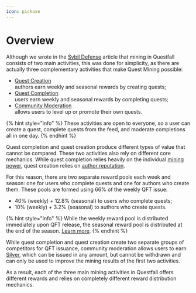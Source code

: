 ```yaml
---
icon: pickaxe
---
```


# Overview

Although we wrote in the [Sybil Defense](../overview/sybil-defence.md) article that mining in Questfall consists of two main activities, this was done for simplicity, as there are actually three complementary activities that make Quest Mining possible:

* [Quest Creation](quest-creation-10/)\
  authors earn weekly and seasonal rewards by creating quests;
* [Quest Completion](quest-completion-40/)\
  users earn weekly and seasonal rewards by completing quests;
* [Community Moderation](community-moderation/)\
  allows users to level up or promote their own quests.

{% hint style="info" %}
These activities are open to everyone, so a user can create a quest, complete quests from the feed, and moderate completions all in one day.
{% endhint %}

Quest completion and quest creation produce different types of value that cannot be compared. These two activities also rely on different core mechanics. While quest completion relies heavily on the individual [mining power](quest-completion-40/mining-power.md), quest creation relies on [author reputation](quest-creation-10/author-reputation.md).

For this reason, there are two separate reward pools each week and season: one for users who complete quests and one for authors who create them. These pools are formed using 66% of the weekly QFT issue:

* 40% (weekly) + 12.8% (seasonal) to users who complete quests;
* 10% (weekly) + 3.2% (seasonal) to authors who create quests.

{% hint style="info" %}
While the weekly reward pool is distributed immediately upon QFT release, the seasonal reward pool is distributed at the end of the season. [Learn more](seasons-16.md).
{% endhint %}

While quest completion and quest creation create two separate groups of competitors for QFT issuance, community moderation allows users to earn [Silver](../assets/Silver-in-game.md), which can be issued in any amount, but cannot be withdrawn and can only be used to improve the mining results of the first two activities.

As a result, each of the three main mining activities in Questfall offers different rewards and relies on completely different reward distribution mechanics.&#x20;
